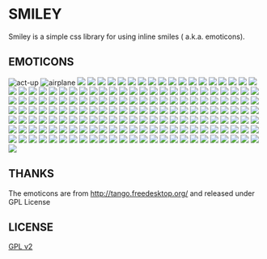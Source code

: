SMILEY
======

Smiley is a simple css library for using inline smiles ( a.k.a. emoticons).


EMOTICONS
-----------


<span class="smiley-act-up"></span>![act-up](https://raw.githubusercontent.com/Ianus/smiley/master/source_img/act-up.png)
<span class="smiley-airplane"></span>![airplane](https://raw.githubusercontent.com/Ianus/smiley/master/source_img/airplane.png)
<span class="smiley-alien"></span>![](https://raw.githubusercontent.com/Ianus/smiley/master/source_img/act-up.png)
<span class="smiley-angel"></span>![](https://raw.githubusercontent.com/Ianus/smiley/master/source_img/act-up.png)
<span class="smiley-angry"></span>![](https://raw.githubusercontent.com/Ianus/smiley/master/source_img/act-up.png)
<span class="smiley-arrogant"></span>![](https://raw.githubusercontent.com/Ianus/smiley/master/source_img/act-up.png)
<span class="smiley-bad"></span>![](https://raw.githubusercontent.com/Ianus/smiley/master/source_img/act-up.png)
<span class="smiley-bashful"></span>![](https://raw.githubusercontent.com/Ianus/smiley/master/source_img/act-up.png)
<span class="smiley-beat-up"></span>![](https://raw.githubusercontent.com/Ianus/smiley/master/source_img/act-up.png)
<span class="smiley-beauty"></span>![](https://raw.githubusercontent.com/Ianus/smiley/master/source_img/act-up.png)
<span class="smiley-beer"></span>![](https://raw.githubusercontent.com/Ianus/smiley/master/source_img/act-up.png)
<span class="smiley-blowkiss"></span>![](https://raw.githubusercontent.com/Ianus/smiley/master/source_img/act-up.png)
<span class="smiley-bomb"></span>![](https://raw.githubusercontent.com/Ianus/smiley/master/source_img/act-up.png)
<span class="smiley-bowl"></span>![](https://raw.githubusercontent.com/Ianus/smiley/master/source_img/act-up.png)
<span class="smiley-boy"></span>![](https://raw.githubusercontent.com/Ianus/smiley/master/source_img/act-up.png)
<span class="smiley-brb"></span>![](https://raw.githubusercontent.com/Ianus/smiley/master/source_img/act-up.png)
<span class="smiley-bye"></span>![](https://raw.githubusercontent.com/Ianus/smiley/master/source_img/act-up.png)
<span class="smiley-cake"></span>![](https://raw.githubusercontent.com/Ianus/smiley/master/source_img/act-up.png)
<span class="smiley-call-me"></span>![](https://raw.githubusercontent.com/Ianus/smiley/master/source_img/act-up.png)
<span class="smiley-camera"></span>![](https://raw.githubusercontent.com/Ianus/smiley/master/source_img/act-up.png)
<span class="smiley-can"></span>![](https://raw.githubusercontent.com/Ianus/smiley/master/source_img/act-up.png)
<span class="smiley-car"></span>![](https://raw.githubusercontent.com/Ianus/smiley/master/source_img/act-up.png)
<span class="smiley-cat"></span>![](https://raw.githubusercontent.com/Ianus/smiley/master/source_img/act-up.png)
<span class="smiley-chicken"></span>![](https://raw.githubusercontent.com/Ianus/smiley/master/source_img/act-up.png)
<span class="smiley-clap"></span>![](https://raw.githubusercontent.com/Ianus/smiley/master/source_img/act-up.png)
<span class="smiley-clock"></span>![](https://raw.githubusercontent.com/Ianus/smiley/master/source_img/act-up.png)
<span class="smiley-cloudy"></span>![](https://raw.githubusercontent.com/Ianus/smiley/master/source_img/act-up.png)
<span class="smiley-clover"></span>![](https://raw.githubusercontent.com/Ianus/smiley/master/source_img/act-up.png)
<span class="smiley-clown"></span>![](https://raw.githubusercontent.com/Ianus/smiley/master/source_img/act-up.png)
<span class="smiley-coffee"></span>![](https://raw.githubusercontent.com/Ianus/smiley/master/source_img/act-up.png)
<span class="smiley-coins"></span>![](https://raw.githubusercontent.com/Ianus/smiley/master/source_img/act-up.png)
<span class="smiley-computer"></span>![](https://raw.githubusercontent.com/Ianus/smiley/master/source_img/act-up.png)
<span class="smiley-confused"></span>![](https://raw.githubusercontent.com/Ianus/smiley/master/source_img/act-up.png)
<span class="smiley-console"></span>![](https://raw.githubusercontent.com/Ianus/smiley/master/source_img/act-up.png)
<span class="smiley-cow"></span>![](https://raw.githubusercontent.com/Ianus/smiley/master/source_img/act-up.png)
<span class="smiley-cowboy"></span>![](https://raw.githubusercontent.com/Ianus/smiley/master/source_img/act-up.png)
<span class="smiley-crying"></span>![](https://raw.githubusercontent.com/Ianus/smiley/master/source_img/act-up.png)
<span class="smiley-curl-lip"></span>![](https://raw.githubusercontent.com/Ianus/smiley/master/source_img/act-up.png)
<span class="smiley-curse"></span>![](https://raw.githubusercontent.com/Ianus/smiley/master/source_img/act-up.png)
<span class="smiley-cute"></span>![](https://raw.githubusercontent.com/Ianus/smiley/master/source_img/act-up.png)
<span class="smiley-dance"></span>![](https://raw.githubusercontent.com/Ianus/smiley/master/source_img/act-up.png)
<span class="smiley-dazed"></span>![](https://raw.githubusercontent.com/Ianus/smiley/master/source_img/act-up.png)
<span class="smiley-desire"></span>![](https://raw.githubusercontent.com/Ianus/smiley/master/source_img/act-up.png)
<span class="smiley-devil"></span>![](https://raw.githubusercontent.com/Ianus/smiley/master/source_img/act-up.png)
<span class="smiley-disapointed"></span>![](https://raw.githubusercontent.com/Ianus/smiley/master/source_img/act-up.png)
<span class="smiley-disdain"></span>![](https://raw.githubusercontent.com/Ianus/smiley/master/source_img/act-up.png)
<span class="smiley-doctor"></span>![](https://raw.githubusercontent.com/Ianus/smiley/master/source_img/act-up.png)
<span class="smiley-dog"></span>![](https://raw.githubusercontent.com/Ianus/smiley/master/source_img/act-up.png)
<span class="smiley-doh"></span>![](https://raw.githubusercontent.com/Ianus/smiley/master/source_img/act-up.png)
<span class="smiley-dont-know"></span>![](https://raw.githubusercontent.com/Ianus/smiley/master/source_img/act-up.png)
<span class="smiley-drink"></span>![](https://raw.githubusercontent.com/Ianus/smiley/master/source_img/act-up.png)
<span class="smiley-drool"></span>![](https://raw.githubusercontent.com/Ianus/smiley/master/source_img/act-up.png)
<span class="smiley-eat"></span>![](https://raw.githubusercontent.com/Ianus/smiley/master/source_img/act-up.png)
<span class="smiley-embarrassed"></span>![](https://raw.githubusercontent.com/Ianus/smiley/master/source_img/act-up.png)
<span class="smiley-eyeroll"></span>![](https://raw.githubusercontent.com/Ianus/smiley/master/source_img/act-up.png)
<span class="smiley-film"></span>![](https://raw.githubusercontent.com/Ianus/smiley/master/source_img/act-up.png)
<span class="smiley-fingers-crossed"></span>![](https://raw.githubusercontent.com/Ianus/smiley/master/source_img/act-up.png)
<span class="smiley-flag"></span>![](https://raw.githubusercontent.com/Ianus/smiley/master/source_img/act-up.png)
<span class="smiley-foot-in-mouth"></span>![](https://raw.githubusercontent.com/Ianus/smiley/master/source_img/act-up.png)
<span class="smiley-freaked-out"></span>![](https://raw.githubusercontent.com/Ianus/smiley/master/source_img/act-up.png)
<span class="smiley-ghost"></span>![](https://raw.githubusercontent.com/Ianus/smiley/master/source_img/act-up.png)
<span class="smiley-giggle"></span>![](https://raw.githubusercontent.com/Ianus/smiley/master/source_img/act-up.png)
<span class="smiley-girl"></span>![](https://raw.githubusercontent.com/Ianus/smiley/master/source_img/act-up.png)
<span class="smiley-glasses-cool"></span>![](https://raw.githubusercontent.com/Ianus/smiley/master/source_img/act-up.png)
<span class="smiley-glasses-nerdy"></span>![](https://raw.githubusercontent.com/Ianus/smiley/master/source_img/act-up.png)
<span class="smiley-go-away"></span>![](https://raw.githubusercontent.com/Ianus/smiley/master/source_img/act-up.png)
<span class="smiley-goat"></span>![](https://raw.githubusercontent.com/Ianus/smiley/master/source_img/act-up.png)
<span class="smiley-good"></span>![](https://raw.githubusercontent.com/Ianus/smiley/master/source_img/act-up.png)
<span class="smiley-hammer"></span>![](https://raw.githubusercontent.com/Ianus/smiley/master/source_img/act-up.png)
<span class="smiley-handcuffs"></span>![](https://raw.githubusercontent.com/Ianus/smiley/master/source_img/act-up.png)
<span class="smiley-handshake"></span>![](https://raw.githubusercontent.com/Ianus/smiley/master/source_img/act-up.png)
<span class="smiley-highfive"></span>![](https://raw.githubusercontent.com/Ianus/smiley/master/source_img/act-up.png)
<span class="smiley-hug-left"></span>![](https://raw.githubusercontent.com/Ianus/smiley/master/source_img/act-up.png)
<span class="smiley-hug-right"></span>![](https://raw.githubusercontent.com/Ianus/smiley/master/source_img/act-up.png)
<span class="smiley-hungry"></span>![](https://raw.githubusercontent.com/Ianus/smiley/master/source_img/act-up.png)
<span class="smiley-hypnotized"></span>![](https://raw.githubusercontent.com/Ianus/smiley/master/source_img/act-up.png)
<span class="smiley-in-love"></span>![](https://raw.githubusercontent.com/Ianus/smiley/master/source_img/act-up.png)
<span class="smiley-island"></span>![](https://raw.githubusercontent.com/Ianus/smiley/master/source_img/act-up.png)
<span class="smiley-jump"></span>![](https://raw.githubusercontent.com/Ianus/smiley/master/source_img/act-up.png)
<span class="smiley-kiss"></span>![](https://raw.githubusercontent.com/Ianus/smiley/master/source_img/act-up.png)
<span class="smiley-knife"></span>![](https://raw.githubusercontent.com/Ianus/smiley/master/source_img/act-up.png)
<span class="smiley-lamp"></span>![](https://raw.githubusercontent.com/Ianus/smiley/master/source_img/act-up.png)
<span class="smiley-lashes"></span>![](https://raw.githubusercontent.com/Ianus/smiley/master/source_img/act-up.png)
<span class="smiley-laugh"></span>![](https://raw.githubusercontent.com/Ianus/smiley/master/source_img/act-up.png)
<span class="smiley-liquor"></span>![](https://raw.githubusercontent.com/Ianus/smiley/master/source_img/act-up.png)
<span class="smiley-love-over"></span>![](https://raw.githubusercontent.com/Ianus/smiley/master/source_img/act-up.png)
<span class="smiley-love"></span>![](https://raw.githubusercontent.com/Ianus/smiley/master/source_img/act-up.png)
<span class="smiley-lying"></span>![](https://raw.githubusercontent.com/Ianus/smiley/master/source_img/act-up.png)
<span class="smiley-mad-tongue"></span>![](https://raw.githubusercontent.com/Ianus/smiley/master/source_img/act-up.png)
<span class="smiley-mail"></span>![](https://raw.githubusercontent.com/Ianus/smiley/master/source_img/act-up.png)
<span class="smiley-mean"></span>![](https://raw.githubusercontent.com/Ianus/smiley/master/source_img/act-up.png)
<span class="smiley-meeting"></span>![](https://raw.githubusercontent.com/Ianus/smiley/master/source_img/act-up.png)
<span class="smiley-mobile"></span>![](https://raw.githubusercontent.com/Ianus/smiley/master/source_img/act-up.png)
<span class="smiley-moneymouth"></span>![](https://raw.githubusercontent.com/Ianus/smiley/master/source_img/act-up.png)
<span class="smiley-monkey"></span>![](https://raw.githubusercontent.com/Ianus/smiley/master/source_img/act-up.png)
<span class="smiley-moon"></span>![](https://raw.githubusercontent.com/Ianus/smiley/master/source_img/act-up.png)
<span class="smiley-msn-away"></span>![](https://raw.githubusercontent.com/Ianus/smiley/master/source_img/act-up.png)
<span class="smiley-msn-busy"></span>![](https://raw.githubusercontent.com/Ianus/smiley/master/source_img/act-up.png)
<span class="smiley-msn"></span>![](https://raw.githubusercontent.com/Ianus/smiley/master/source_img/act-up.png)
<span class="smiley-msn-online"></span>![](https://raw.githubusercontent.com/Ianus/smiley/master/source_img/act-up.png)
<span class="smiley-musical-note"></span>![](https://raw.githubusercontent.com/Ianus/smiley/master/source_img/act-up.png)
<span class="smiley-nailbiting"></span>![](https://raw.githubusercontent.com/Ianus/smiley/master/source_img/act-up.png)
<span class="smiley-neutral"></span>![](https://raw.githubusercontent.com/Ianus/smiley/master/source_img/act-up.png)
<span class="smiley-party"></span>![](https://raw.githubusercontent.com/Ianus/smiley/master/source_img/act-up.png)
<span class="smiley-peace"></span>![](https://raw.githubusercontent.com/Ianus/smiley/master/source_img/act-up.png)
<span class="smiley-phone"></span>![](https://raw.githubusercontent.com/Ianus/smiley/master/source_img/act-up.png)
<span class="smiley-pig"></span>![](https://raw.githubusercontent.com/Ianus/smiley/master/source_img/act-up.png)
<span class="smiley-pill"></span>![](https://raw.githubusercontent.com/Ianus/smiley/master/source_img/act-up.png)
<span class="smiley-pissed-off"></span>![](https://raw.githubusercontent.com/Ianus/smiley/master/source_img/act-up.png)
<span class="smiley-pizza"></span>![](https://raw.githubusercontent.com/Ianus/smiley/master/source_img/act-up.png)
<span class="smiley-plate"></span>![](https://raw.githubusercontent.com/Ianus/smiley/master/source_img/act-up.png)
<span class="smiley-poop"></span>![](https://raw.githubusercontent.com/Ianus/smiley/master/source_img/act-up.png)
<span class="smiley-pray"></span>![](https://raw.githubusercontent.com/Ianus/smiley/master/source_img/act-up.png)
<span class="smiley-present"></span>![](https://raw.githubusercontent.com/Ianus/smiley/master/source_img/act-up.png)
<span class="smiley-pumpkin"></span>![](https://raw.githubusercontent.com/Ianus/smiley/master/source_img/act-up.png)
<span class="smiley-qq"></span>![](https://raw.githubusercontent.com/Ianus/smiley/master/source_img/act-up.png)
<span class="smiley-question"></span>![](https://raw.githubusercontent.com/Ianus/smiley/master/source_img/act-up.png)
<span class="smiley-quiet"></span>![](https://raw.githubusercontent.com/Ianus/smiley/master/source_img/act-up.png)
<span class="smiley-rain"></span>![](https://raw.githubusercontent.com/Ianus/smiley/master/source_img/act-up.png)
<span class="smiley-rainbow"></span>![](https://raw.githubusercontent.com/Ianus/smiley/master/source_img/act-up.png)
<span class="smiley-rose-dead"></span>![](https://raw.githubusercontent.com/Ianus/smiley/master/source_img/act-up.png)
<span class="smiley-rose"></span>![](https://raw.githubusercontent.com/Ianus/smiley/master/source_img/act-up.png)
<span class="smiley-rotfl"></span>![](https://raw.githubusercontent.com/Ianus/smiley/master/source_img/act-up.png)
<span class="smiley-sad"></span>![](https://raw.githubusercontent.com/Ianus/smiley/master/source_img/act-up.png)
<span class="smiley-sarcastic"></span>![](https://raw.githubusercontent.com/Ianus/smiley/master/source_img/act-up.png)
<span class="smiley-search"></span>![](https://raw.githubusercontent.com/Ianus/smiley/master/source_img/act-up.png)
<span class="smiley-secret"></span>![](https://raw.githubusercontent.com/Ianus/smiley/master/source_img/act-up.png)
<span class="smiley-shame"></span>![](https://raw.githubusercontent.com/Ianus/smiley/master/source_img/act-up.png)
<span class="smiley-sheep"></span>![](https://raw.githubusercontent.com/Ianus/smiley/master/source_img/act-up.png)
<span class="smiley-shock"></span>![](https://raw.githubusercontent.com/Ianus/smiley/master/source_img/act-up.png)
<span class="smiley-shout"></span>![](https://raw.githubusercontent.com/Ianus/smiley/master/source_img/act-up.png)
<span class="smiley-shut-mouth"></span>![](https://raw.githubusercontent.com/Ianus/smiley/master/source_img/act-up.png)
<span class="smiley-sick"></span>![](https://raw.githubusercontent.com/Ianus/smiley/master/source_img/act-up.png)
<span class="smiley-sigarette"></span>![](https://raw.githubusercontent.com/Ianus/smiley/master/source_img/act-up.png)
<span class="smiley-silly"></span>![](https://raw.githubusercontent.com/Ianus/smiley/master/source_img/act-up.png)
<span class="smiley-skeleton"></span>![](https://raw.githubusercontent.com/Ianus/smiley/master/source_img/act-up.png)
<span class="smiley-skywalker"></span>![](https://raw.githubusercontent.com/Ianus/smiley/master/source_img/act-up.png)
<span class="smiley-sleepy"></span>![](https://raw.githubusercontent.com/Ianus/smiley/master/source_img/act-up.png)
<span class="smiley-smiley-big"></span>![](https://raw.githubusercontent.com/Ianus/smiley/master/source_img/act-up.png)
<span class="smiley-smiley"></span>![](https://raw.githubusercontent.com/Ianus/smiley/master/source_img/act-up.png)
<span class="smiley-smirk"></span>![](https://raw.githubusercontent.com/Ianus/smiley/master/source_img/act-up.png)
<span class="smiley-snail"></span>![](https://raw.githubusercontent.com/Ianus/smiley/master/source_img/act-up.png)
<span class="smiley-snicker"></span>![](https://raw.githubusercontent.com/Ianus/smiley/master/source_img/act-up.png)
<span class="smiley-snowman"></span>![](https://raw.githubusercontent.com/Ianus/smiley/master/source_img/act-up.png)
<span class="smiley-soccerball"></span>![](https://raw.githubusercontent.com/Ianus/smiley/master/source_img/act-up.png)
<span class="smiley-soldier"></span>![](https://raw.githubusercontent.com/Ianus/smiley/master/source_img/act-up.png)
<span class="smiley-star"></span>![](https://raw.githubusercontent.com/Ianus/smiley/master/source_img/act-up.png)
<span class="smiley-starving"></span>![](https://raw.githubusercontent.com/Ianus/smiley/master/source_img/act-up.png)
<span class="smiley-struggle"></span>![](https://raw.githubusercontent.com/Ianus/smiley/master/source_img/act-up.png)
<span class="smiley-sun"></span>![](https://raw.githubusercontent.com/Ianus/smiley/master/source_img/act-up.png)
<span class="smiley-sweat"></span>![](https://raw.githubusercontent.com/Ianus/smiley/master/source_img/act-up.png)
<span class="smiley-teeth"></span>![](https://raw.githubusercontent.com/Ianus/smiley/master/source_img/act-up.png)
<span class="smiley-terror"></span>![](https://raw.githubusercontent.com/Ianus/smiley/master/source_img/act-up.png)
<span class="smiley-thinking"></span>![](https://raw.githubusercontent.com/Ianus/smiley/master/source_img/act-up.png)
<span class="smiley-thunder"></span>![](https://raw.githubusercontent.com/Ianus/smiley/master/source_img/act-up.png)
<span class="smiley-tongue"></span>![](https://raw.githubusercontent.com/Ianus/smiley/master/source_img/act-up.png)
<span class="smiley-tremble"></span>![](https://raw.githubusercontent.com/Ianus/smiley/master/source_img/act-up.png)
<span class="smiley-turtle"></span>![](https://raw.githubusercontent.com/Ianus/smiley/master/source_img/act-up.png)
<span class="smiley-tv"></span>![](https://raw.githubusercontent.com/Ianus/smiley/master/source_img/act-up.png)
<span class="smiley-umbrella"></span>![](https://raw.githubusercontent.com/Ianus/smiley/master/source_img/act-up.png)
<span class="smiley-vampire"></span>![](https://raw.githubusercontent.com/Ianus/smiley/master/source_img/act-up.png)
<span class="smiley-victory"></span>![](https://raw.githubusercontent.com/Ianus/smiley/master/source_img/act-up.png)
<span class="smiley-watermelon"></span>![](https://raw.githubusercontent.com/Ianus/smiley/master/source_img/act-up.png)
<span class="smiley-weep"></span>![](https://raw.githubusercontent.com/Ianus/smiley/master/source_img/act-up.png)
<span class="smiley-wilt"></span>![](https://raw.githubusercontent.com/Ianus/smiley/master/source_img/act-up.png)
<span class="smiley-wink"></span>![](https://raw.githubusercontent.com/Ianus/smiley/master/source_img/act-up.png)
<span class="smiley-worship"></span>![](https://raw.githubusercontent.com/Ianus/smiley/master/source_img/act-up.png)
<span class="smiley-yawn"></span>![](https://raw.githubusercontent.com/Ianus/smiley/master/source_img/act-up.png)
<span class="smiley-yin-yang"></span>![](https://raw.githubusercontent.com/Ianus/smiley/master/source_img/act-up.png)
<span class="smiley-waiting"></span>![](https://raw.githubusercontent.com/Ianus/smiley/master/source_img/act-up.png)
<span class="smiley-excruciating"></span>![](https://raw.githubusercontent.com/Ianus/smiley/master/source_img/act-up.png)




THANKS
------
The emoticons are from http://tango.freedesktop.org/ and released under GPL License


LICENSE
------
[GPL v2](license.md)

